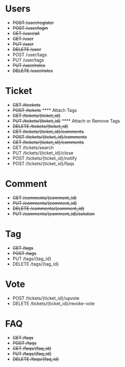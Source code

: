 # Users

* ~~POST /user/register~~
* ~~POST /user/login~~
* ~~GET /user/all~~
* ~~GET /user~~
* ~~PUT /user~~
* ~~DELETE /user~~
* POST /user/tags
* PUT /user/tags
* ~~PUT /user/roles~~
* ~~DELETE /user/roles~~

# Ticket
* ~~GET /ticekets~~
* ~~POST /tickets~~    **** Attach Tags
* ~~GET /tickets/{ticket_id}~~
* ~~PUT /tickets/{ticket_id}~~    **** Attach or Remove Tags
* ~~DELETE /tickets/{ticket_id}~~
* ~~GET /tickets/{ticket_id}/comments~~
* ~~POST /tickets/{ticket_id}/comments~~
* ~~GET /tickets/{ticket_id}/comments~~
* GET /tickets/search
* PUT /tickets/{ticket_id}/close
* POST /tickets/{ticket_id}/notify
* POST /tickets/{ticket_id}/faqs

# Comment
* ~~GET /comments/{comment_id}~~
* ~~PUT /comments/{comment_id}~~
* ~~DELETE /comments/{comment_id}~~
* ~~PUT /comments/{comment_id}/solution~~

# Tag
* ~~GET /tags~~
* ~~POST /tags~~
* PUT /tags/{tag_id}
* DELETE /tags/{tag_id}

# Vote
* POST /tickets/{ticket_id}/upvote
* DELETE /tickets/{ticket_id}/revoke-vote

# FAQ
* ~~GET /faqs~~
* ~~POST /faqs~~
* ~~GET /faqs/{faq_id}~~
* ~~PUT /faqs/{faq_id}~~
* ~~DELETE /faqs/{faq_id}~~
